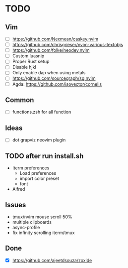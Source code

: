 # TODO

## Vim

- [ ] https://github.com/Nexmean/caskey.nvim
- [ ] https://github.com/chrisgrieser/nvim-various-textobjs
- [ ] https://github.com/folke/neodev.nvim
- [ ] Custom luasnip
- [ ] Proper Rust setup
- [ ] Disable hjkl
- [ ] Only enable dap when using metals
- [ ] https://github.com/sourcegraph/sg.nvim
- [ ] Agda: https://github.com/isovector/cornelis

## Common

- [ ] functions.zsh for all function


## Ideas

- [ ] dot grapviz neovim plugin


## TODO after run install.sh

- Iterm preferences
  - Load preferences
  - import color preset
  - font
- Alfred

## Issues

- tmux/nvim mouse scroll 50%
- multiple clipboards
- async-profile
- fix infinity scrolling iterm/tmux

## Done

- [x] https://github.com/ajeetdsouza/zoxide
